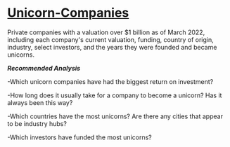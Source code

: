 
# [Unicorn-Companies](https://www.mavenanalytics.io/data-playground?accessType=open) 
Private companies with a valuation over $1 billion as of March 2022, including each company's current valuation, funding, country of origin, industry, select investors, and the years they were founded and became unicorns.

***Recommended Analysis***

-Which unicorn companies have had the biggest return on investment?

-How long does it usually take for a company to become a unicorn? Has it always been this way?

-Which countries have the most unicorns? Are there any cities that appear to be industry hubs?

-Which investors have funded the most unicorns?


